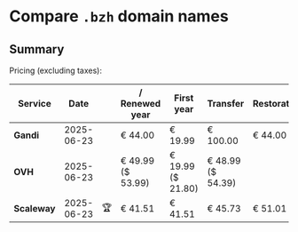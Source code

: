 # Compare `.bzh` domain names

## Summary

Pricing (excluding taxes):

| Service | Date |  | / Renewed year | First year | Transfer | Restoration |
|--|--|--|--|--|--|--|
| **Gandi** | 2025-06-23 |  | € 44.00 | € 19.99 | € 100.00 | € 44.00 |
| **OVH** | 2025-06-23 |  | € 49.99<br>($ 53.99) | € 19.99<br>($ 21.80) | € 48.99<br>($ 54.39) |  |
| **Scaleway** | 2025-06-23 | 🏆 | € 41.51 | € 41.51 | € 45.73 | € 51.01 |
